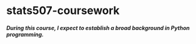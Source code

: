 # stats507-coursework
##### During this course, I expect to establish a broad background in Python programming. 
